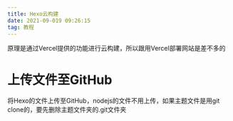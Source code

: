 ```yaml
---
title: Hexo云构建
date: 2021-09-019 09:26:15
tag: 教程
---
```

原理是通过Vercel提供的功能进行云构建，所以跟用Vercel部署网站是差不多的
<h1>上传文件至GitHub</h1>
<p>将Hexo的文件上传至GitHub，nodejs的文件不用上传，如果主题文件是用git clone的，要先删除主题文件夹的.git文件夹</p>
